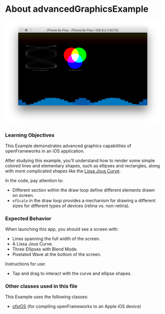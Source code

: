 # About advancedGraphicsExample

![Screenshot of advancedGraphicsExample](advancedGraphics.png)

### Learning Objectives

This Example demonstrates advanced graphics capabilities of openFrameworks in an iOS application.

After studying this example, you'll understand how to render some simple colored lines and elementary shapes, such as ellipses and rectangles, along with more complicated shapes like the [Lissa Jous Curve](http://en.wikipedia.org/wiki/Lissajous_curve).

In the code, pay attention to:

* Different section within the draw loop define different elements drawn on screen.
* ```ofScale``` in the draw loop provides a mechanism for drawing a different sizes for different types of devices (retina vs. non-retina).

### Expected Behavior

When launching this app, you should see a screen with:

* Lines spanning the full width of the screen.
* A Lissa Jous Curve.
* Three Ellipses with Blend Mode.
* Pixelated Wave at the bottom of the screen.

Instructions for use:

* Tap and drag to interact with the curve and ellipse shapes.

### Other classes used in this file

This Example uses the following classes:

* [ofxiOS](http://openframeworks.cc/documentation/ofxiOS/) (for compiling openFrameworks to an Apple iOS device)
